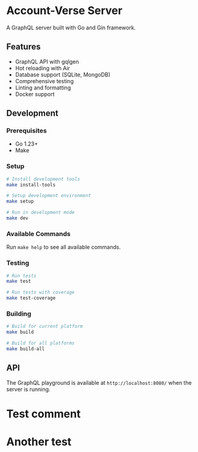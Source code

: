 # Account-Verse Server

A GraphQL server built with Go and Gin framework.

## Features

- GraphQL API with gqlgen
- Hot reloading with Air
- Database support (SQLite, MongoDB)
- Comprehensive testing
- Linting and formatting
- Docker support

## Development

### Prerequisites

- Go 1.23+
- Make

### Setup

```bash
# Install development tools
make install-tools

# Setup development environment
make setup

# Run in development mode
make dev
```

### Available Commands

Run `make help` to see all available commands.

### Testing

```bash
# Run tests
make test

# Run tests with coverage
make test-coverage
```

### Building

```bash
# Build for current platform
make build

# Build for all platforms
make build-all
```

## API

The GraphQL playground is available at `http://localhost:8080/` when the server is running.

# Test comment
# Another test
